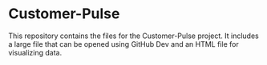 # Customer-Pulse
This repository contains the files for the Customer-Pulse project. It includes a large file that can be opened using GitHub Dev and an HTML file for visualizing data.
